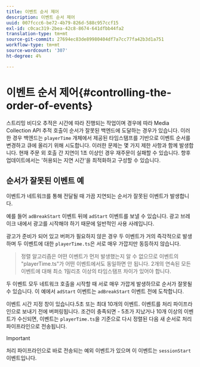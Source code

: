 ```yaml
---
title: 이벤트 순서 제어
description: 이벤트 순서 제어
uuid: 007fccc6-be72-4b79-826d-588c957ccf15
exl-id: c0cac319-2bea-42c8-8674-641dfbb44fa2
translation-type: tm+mt
source-git-commit: 27694ec83de89980404df7a7cc77fa42b3d1a751
workflow-type: tm+mt
source-wordcount: '307'
ht-degree: 4%

---
```


# 이벤트 순서 제어{#controlling-the-order-of-events}

스트리밍 비디오 추적은 시간에 따라 진행되는 작업이며 경우에 따라 Media Collection API 추적 호출이 순서가 잘못된 백엔드에 도달하는 경우가 있습니다. 이러한 경우 백엔드는 `playerTime` 개체에서 제공된 타임스탬프를 기반으로 이벤트 순서를 변경하고 큐에 올리기 위해 시도합니다.  이러한 문제는 몇 가지 제한 사항과 함께 발생합니다. 현재 주문 외 호출 간 지연이 1초 이상인 경우 재주문이 실패할 수 있습니다. 향후 업데이트에서는 &#39;허용되는 지연 시간&#39;을 최적화하고 구성할 수 있습니다.

## 순서가 잘못된 이벤트 예

이벤트가 네트워크를 통해 전달될 때 가끔 지연되는 순서가 잘못된 이벤트가 발생합니다.

예를 들어 `adBreakStart` 이벤트 뒤에 `adStart` 이벤트를 보낼 수 있습니다. 광고 브레이크 내에서 광고를 시작해야 하기 때문에 일반적인 사용 사례입니다.

광고가 준비가 되어 있고 버퍼가 필요하지 않은 경우 두 이벤트가 거의 즉각적으로 발생하며 두 이벤트에 대한 `playerTime.ts`은 서로 매우 가깝지만 동등하지 않습니다.

> 정렬 알고리즘은 어떤 이벤트가 먼저 발생했는지 알 수 없으므로 이벤트의 &quot;playerTime.ts&quot;가 어떤 이벤트에서도 동일하면 안 됩니다. 2개의 연속된 모든 이벤트에 대해 최소 1밀리초 이상의 타임스탬프 차이가 있어야 합니다.

두 이벤트 모두 네트워크 호출을 시작할 때 서로 매우 가깝게 발생하므로 순서가 잘못될 수 있습니다. 이 예에서 `adStart` 이벤트는 `adBreakStart` 이벤트 전에 도착합니다.


이벤트 시간 지정 창이 있습니다.5초 또는 최대 10개의 이벤트. 이벤트를 처리 파이프라인으로 보내기 전에 버퍼링됩니다. 조건이 충족되면 - 5초가 지났거나 10개 이상의 이벤트가 수신되면, 이벤트는 `playerTime.ts`을 기준으로 다시 정렬된 다음 새 순서로 처리 파이프라인으로 전송됩니다.

>[!IMPORTANT]
>
>처리 파이프라인으로 바로 전송되는 예외 이벤트가 있으며 이 이벤트는 `sessionStart` 이벤트입니다.
